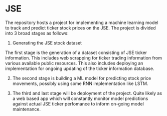 # JSE

The repository hosts a project for implementing a machine learning model to track and predict ticker stock prices on the JSE. The project is divided into 3 broad stages as follows: 

1. Generating the JSE stock dataset

The first stage is the generation of a dataset consisting of JSE ticker information. This includes web scrapping for ticker trading information from various available public resources. This also includes deploying an implementation for ongoing updating of the ticker information database. 

2. The second stage is building a ML model for predicting stock price movements, possibly using some RNN implementation like LSTM. 

3. The third and last stage will be deployment of the project. Quite likely as a web based app which will constantly monitor model predictions against actual JSE ticker perfomance to inform on-going model maintenance.
